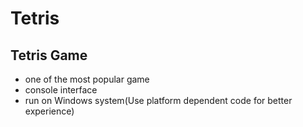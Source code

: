 Tetris
====

## Tetris Game
* one of the most popular game
* console interface
* run on Windows system(Use platform dependent code for better experience)

